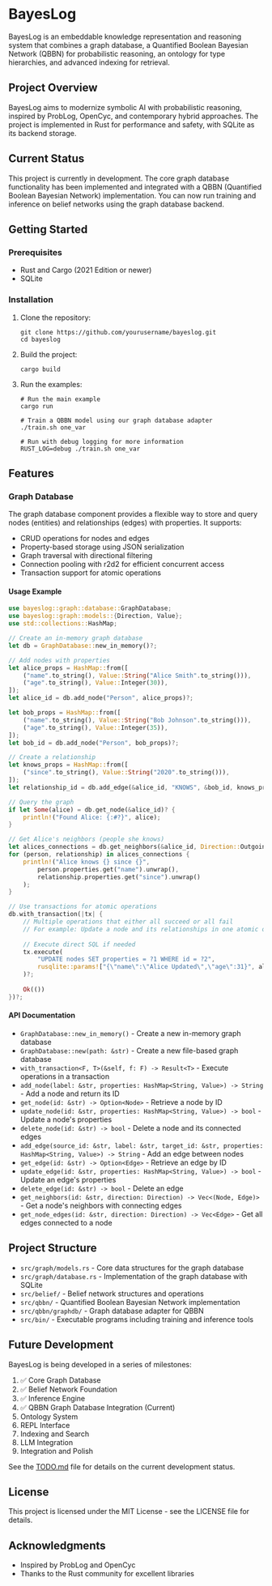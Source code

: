 # BayesLog

BayesLog is an embeddable knowledge representation and reasoning system that combines a graph database, a Quantified Boolean Bayesian Network (QBBN) for probabilistic reasoning, an ontology for type hierarchies, and advanced indexing for retrieval.

## Project Overview

BayesLog aims to modernize symbolic AI with probabilistic reasoning, inspired by ProbLog, OpenCyc, and contemporary hybrid approaches. The project is implemented in Rust for performance and safety, with SQLite as its backend storage.

## Current Status

This project is currently in development. The core graph database functionality has been implemented and integrated with a QBBN (Quantified Boolean Bayesian Network) implementation. You can now run training and inference on belief networks using the graph database backend.

## Getting Started

### Prerequisites

- Rust and Cargo (2021 Edition or newer)
- SQLite

### Installation

1. Clone the repository:
   ```
   git clone https://github.com/yourusername/bayeslog.git
   cd bayeslog
   ```

2. Build the project:
   ```
   cargo build
   ```

3. Run the examples:
   ```
   # Run the main example
   cargo run
   
   # Train a QBBN model using our graph database adapter
   ./train.sh one_var
   
   # Run with debug logging for more information
   RUST_LOG=debug ./train.sh one_var
   ```

## Features

### Graph Database

The graph database component provides a flexible way to store and query nodes (entities) and relationships (edges) with properties. It supports:

- CRUD operations for nodes and edges
- Property-based storage using JSON serialization
- Graph traversal with directional filtering
- Connection pooling with r2d2 for efficient concurrent access
- Transaction support for atomic operations

#### Usage Example

```rust
use bayeslog::graph::database::GraphDatabase;
use bayeslog::graph::models::{Direction, Value};
use std::collections::HashMap;

// Create an in-memory graph database
let db = GraphDatabase::new_in_memory()?;

// Add nodes with properties
let alice_props = HashMap::from([
    ("name".to_string(), Value::String("Alice Smith".to_string())),
    ("age".to_string(), Value::Integer(30)),
]);
let alice_id = db.add_node("Person", alice_props)?;

let bob_props = HashMap::from([
    ("name".to_string(), Value::String("Bob Johnson".to_string())),
    ("age".to_string(), Value::Integer(35)),
]);
let bob_id = db.add_node("Person", bob_props)?;

// Create a relationship
let knows_props = HashMap::from([
    ("since".to_string(), Value::String("2020".to_string())),
]);
let relationship_id = db.add_edge(&alice_id, "KNOWS", &bob_id, knows_props)?;

// Query the graph
if let Some(alice) = db.get_node(&alice_id)? {
    println!("Found Alice: {:#?}", alice);
}

// Get Alice's neighbors (people she knows)
let alices_connections = db.get_neighbors(&alice_id, Direction::Outgoing)?;
for (person, relationship) in alices_connections {
    println!("Alice knows {} since {}", 
        person.properties.get("name").unwrap(),
        relationship.properties.get("since").unwrap()
    );
}

// Use transactions for atomic operations
db.with_transaction(|tx| {
    // Multiple operations that either all succeed or all fail
    // For example: Update a node and its relationships in one atomic operation
    
    // Execute direct SQL if needed
    tx.execute(
        "UPDATE nodes SET properties = ?1 WHERE id = ?2",
        rusqlite::params!["{\"name\":\"Alice Updated\",\"age\":31}", alice_id],
    )?;
    
    Ok(())
})?;
```

#### API Documentation

- `GraphDatabase::new_in_memory()` - Create a new in-memory graph database
- `GraphDatabase::new(path: &str)` - Create a new file-based graph database
- `with_transaction<F, T>(&self, f: F) -> Result<T>` - Execute operations in a transaction
- `add_node(label: &str, properties: HashMap<String, Value>) -> String` - Add a node and return its ID
- `get_node(id: &str) -> Option<Node>` - Retrieve a node by ID
- `update_node(id: &str, properties: HashMap<String, Value>) -> bool` - Update a node's properties
- `delete_node(id: &str) -> bool` - Delete a node and its connected edges
- `add_edge(source_id: &str, label: &str, target_id: &str, properties: HashMap<String, Value>) -> String` - Add an edge between nodes
- `get_edge(id: &str) -> Option<Edge>` - Retrieve an edge by ID
- `update_edge(id: &str, properties: HashMap<String, Value>) -> bool` - Update an edge's properties
- `delete_edge(id: &str) -> bool` - Delete an edge
- `get_neighbors(id: &str, direction: Direction) -> Vec<(Node, Edge)>` - Get a node's neighbors with connecting edges
- `get_node_edges(id: &str, direction: Direction) -> Vec<Edge>` - Get all edges connected to a node

## Project Structure

- `src/graph/models.rs` - Core data structures for the graph database
- `src/graph/database.rs` - Implementation of the graph database with SQLite
- `src/belief/` - Belief network structures and operations
- `src/qbbn/` - Quantified Boolean Bayesian Network implementation
- `src/qbbn/graphdb/` - Graph database adapter for QBBN
- `src/bin/` - Executable programs including training and inference tools

## Future Development

BayesLog is being developed in a series of milestones:

1. ✅ Core Graph Database
2. ✅ Belief Network Foundation
3. ✅ Inference Engine
4. ✅ QBBN Graph Database Integration (Current)
5. Ontology System
6. REPL Interface
7. Indexing and Search
8. LLM Integration
9. Integration and Polish

See the [TODO.md](TODO.md) file for details on the current development status.

## License

This project is licensed under the MIT License - see the LICENSE file for details.

## Acknowledgments

- Inspired by ProbLog and OpenCyc
- Thanks to the Rust community for excellent libraries